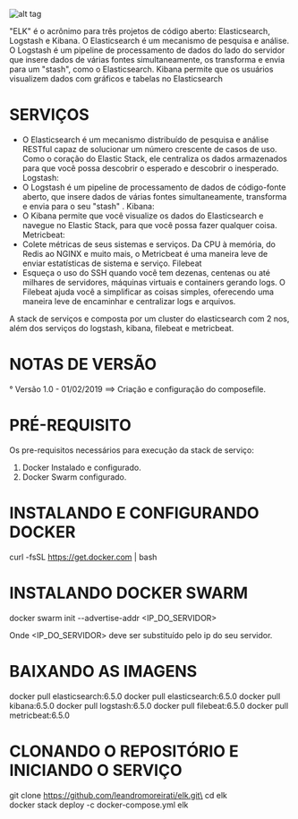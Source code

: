 ![alt tag](https://images.contentstack.io/v3/assets/bltefdd0b53724fa2ce/blt9a6279ac82c4aac5/5c11ebcf5b046c520d3f7506/logo-elastic-stack-lt.svg)

"ELK" é o acrônimo para três projetos de código aberto: Elasticsearch, Logstash e Kibana. O Elasticsearch é um mecanismo de pesquisa e análise. O Logstash é um pipeline de processamento de dados do lado do servidor que insere dados de várias fontes simultaneamente, os transforma e envia para um "stash", como o Elasticsearch. Kibana permite que os usuários visualizem dados com gráficos e tabelas no Elasticsearch

# SERVIÇOS
 - O Elasticsearch é um mecanismo distribuído de pesquisa e análise RESTful capaz de solucionar um número crescente de casos de uso. Como o coração do Elastic Stack, ele centraliza os dados armazenados para que você possa descobrir o esperado e descobrir o inesperado.
Logstash:
 - O Logstash é um pipeline de processamento de dados de código-fonte aberto, que insere dados de várias fontes simultaneamente, transforma e envia para o seu "stash" .
Kibana:
 - O Kibana permite que você visualize os dados do Elasticsearch e navegue no Elastic Stack, para que você possa fazer qualquer coisa.
Metricbeat:
 - Colete métricas de seus sistemas e serviços. Da CPU à memória, do Redis ao NGINX e muito mais, o Metricbeat é uma maneira leve de enviar estatísticas de sistema e serviço.
Filebeat
 - Esqueça o uso do SSH quando você tem dezenas, centenas ou até milhares de servidores, máquinas virtuais e containers gerando logs. O Filebeat ajuda você a simplificar as coisas simples, oferecendo uma maneira leve de encaminhar e centralizar logs e arquivos.

A stack de serviços e composta por um cluster do elasticsearch com 2 nos, além dos serviços do logstash, kibana, filebeat e metricbeat.

# NOTAS DE VERSÃO
°  Versão 1.0 - 01/02/2019 ==> Criação e configuração do composefile.

# PRÉ-REQUISITO
Os pre-requisitos necessários para execução da stack de serviço:
 1) Docker Instalado e configurado.
 2) Docker Swarm configurado.

# INSTALANDO E CONFIGURANDO DOCKER
   curl -fsSL https://get.docker.com | bash

# INSTALANDO DOCKER SWARM
   docker swarm init --advertise-addr  <IP_DO_SERVIDOR>

   Onde <IP_DO_SERVIDOR> deve ser substituído pelo ip do seu servidor.

# BAIXANDO AS IMAGENS
 
   docker pull elasticsearch:6.5.0
   docker pull elasticsearch:6.5.0
   docker pull kibana:6.5.0
   docker pull logstash:6.5.0
   docker pull filebeat:6.5.0
   docker pull metricbeat:6.5.0
   
# CLONANDO O REPOSITÓRIO E INICIANDO O SERVIÇO
git clone https://github.com/leandromoreirati/elk.git\
cd elk\
docker stack deploy -c docker-compose.yml elk
